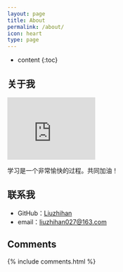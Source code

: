 ```yaml
---
layout: page
title: About
permalink: /about/
icon: heart
type: page
---
```


* content
{:toc}

## 关于我

<iframe src="https://githubbadge.appspot.com/liuzhihan027?s=1" style="border: 0;height: 142px;width: 200px;overflow: hidden;" frameBorder="0"></iframe>



学习是一个非常愉快的过程。共同加油！


## 联系我

* GitHub：[Liuzhihan](https://github.com/liuzhihan027/)
* email：liuzhihan027@163.com


## Comments

{% include comments.html %}
